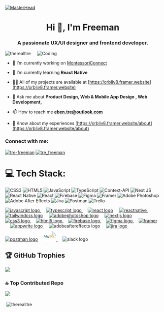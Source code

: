 [![MasterHead](https://mir-s3-cdn-cf.behance.net/project_modules/fs/f28b4022600593.58c272e374fa3.gif)](https://orbliv8.framer.website)
<h1 align="center">Hi 👋, I'm Freeman</h1>
<h3 align="center">A passionate UX/UI designer and frontend developer.</h3>

<img align="right" alt="Coding" width="400" src="https://img.etimg.com/thumb/msid-84146083,width-1015,height-761,imgsize-638053,resizemode-8/prime/technology-and-startups/booting-up-developer-economy-how-tech-startups-are-helping-coders-build-and-test-software-faster.jpg" />

<p align="left"> <img src="https://komarev.com/ghpvc/?username=therealltre&label=Profile%20views&color=0e75b6&style=flat" alt="therealltre" /> </p>

- 🔭 I’m currently working on [MontessoriConnect](https://github.com/Syentia-io/montessori_frontend)

- 🌱 I’m currently learning **React Native**

- 👨‍💻 All of my projects are available at [https://orbliv8.framer.website](https://orbliv8.framer.website)

- 💬 Ask me about **Product Design, Web & Mobile App Design , Web Development,**

- 📫 How to reach me **eben.tre@outlook.com**

- 📄 Know about my experiences [https://orbliv8.framer.website/about](https://orbliv8.framer.website/about)

<h3 align="left">Connect with me:</h3>
<p align="left">
<a href="https://linkedin.com/in/tre-freeman" target="blank"><img align="center" src="https://raw.githubusercontent.com/rahuldkjain/github-profile-readme-generator/master/src/images/icons/Social/linked-in-alt.svg" alt="tre-freeman" height="30" width="40" /></a>
<a href="https://www.behance.net/tre_freeman" target="blank"><img align="center" src="https://raw.githubusercontent.com/rahuldkjain/github-profile-readme-generator/master/src/images/icons/Social/behance.svg" alt="tre_freeman" height="30" width="40" /></a>
</p>

# 💻 Tech Stack:
![CSS3](https://img.shields.io/badge/css3-%231572B6.svg?style=for-the-badge&logo=css3&logoColor=white) ![HTML5](https://img.shields.io/badge/html5-%23E34F26.svg?style=for-the-badge&logo=html5&logoColor=white) ![JavaScript](https://img.shields.io/badge/javascript-%23323330.svg?style=for-the-badge&logo=javascript&logoColor=%23F7DF1E) ![TypeScript](https://img.shields.io/badge/typescript-%23007ACC.svg?style=for-the-badge&logo=typescript&logoColor=white) ![Context-API](https://img.shields.io/badge/Context--Api-000000?style=for-the-badge&logo=react) ![Next JS](https://img.shields.io/badge/Next-black?style=for-the-badge&logo=next.js&logoColor=white) ![React Native](https://img.shields.io/badge/react_native-%2320232a.svg?style=for-the-badge&logo=react&logoColor=%2361DAFB) ![React](https://img.shields.io/badge/react-%2320232a.svg?style=for-the-badge&logo=react&logoColor=%2361DAFB) ![Firebase](https://img.shields.io/badge/firebase-a08021?style=for-the-badge&logo=firebase&logoColor=ffcd34) ![Figma](https://img.shields.io/badge/figma-%23F24E1E.svg?style=for-the-badge&logo=figma&logoColor=white) ![Framer](https://img.shields.io/badge/Framer-black?style=for-the-badge&logo=framer&logoColor=blue) ![Adobe Photoshop](https://img.shields.io/badge/adobe%20photoshop-%2331A8FF.svg?style=for-the-badge&logo=adobe%20photoshop&logoColor=white) ![Adobe After Effects](https://img.shields.io/badge/Adobe%20After%20Effects-9999FF.svg?style=for-the-badge&logo=Adobe%20After%20Effects&logoColor=white) ![Jira](https://img.shields.io/badge/jira-%230A0FFF.svg?style=for-the-badge&logo=jira&logoColor=white) ![Postman](https://img.shields.io/badge/Postman-FF6C37?style=for-the-badge&logo=postman&logoColor=white) ![Trello](https://img.shields.io/badge/Trello-%23026AA7.svg?style=for-the-badge&logo=Trello&logoColor=white)

<div align="left">
   <a href="https://developer.mozilla.org/en-US/docs/Web/JavaScript" target="_blank" rel="noreferrer"> <img src="https://cdn.jsdelivr.net/gh/devicons/devicon/icons/javascript/javascript-original.svg" height="40" alt="javascript logo"  /> </a>
  <img width="12" />
  <a href="https://www.typescriptlang.org/" target="_blank" rel="noreferrer"><img src="https://cdn.jsdelivr.net/gh/devicons/devicon/icons/typescript/typescript-original.svg" height="40" alt="typescript logo"  /> </a>
  <img width="12" />
  <a href="https://reactjs.org/" target="_blank" rel="noreferrer"><img src="https://cdn.jsdelivr.net/gh/devicons/devicon/icons/react/react-original.svg" height="40" alt="react logo"  /></a>
   <img width="12" />
  <a href="https://reactnative.dev/" target="_blank" rel="noreferrer"> <img src="https://reactnative.dev/img/header_logo.svg" alt="reactnative" width="40" height="40"/> </a> 
  <img width="12" />
  <a href="https://tailwindcss.com/" target="_blank" rel="noreferrer"><img src="https://cdn.simpleicons.org/tailwindcss/06B6D4" height="40" alt="tailwindcss logo"  /></a>
  <img width="12" />
  <a href="https://www.photoshop.com/en" target="_blank" rel="noreferrer"><img src="https://cdn.simpleicons.org/adobephotoshop/31A8FF" height="40" alt="adobephotoshop logo"  /></a>
  <img width="12" />
  <a href="https://nextjs.org/" target="_blank" rel="noreferrer"><img src="https://cdn.jsdelivr.net/gh/devicons/devicon/icons/nextjs/nextjs-original.svg" height="40" alt="nextjs logo"  /></a>
  <img width="12" />
  <a href="https://www.w3schools.com/css/" target="_blank" rel="noreferrer"> <img src="https://cdn.jsdelivr.net/gh/devicons/devicon/icons/css3/css3-original.svg" height="40" alt="css3 logo"  /> </a>
  <img width="12" />
  <a href="https://www.w3.org/html/" target="_blank" rel="noreferrer"><img src="https://cdn.jsdelivr.net/gh/devicons/devicon/icons/html5/html5-original.svg" height="40" alt="html5 logo"  /> </a>
  <img width="12" />
  <a href="https://firebase.google.com/" target="_blank" rel="noreferrer"> <img src="https://cdn.jsdelivr.net/gh/devicons/devicon/icons/firebase/firebase-plain.svg" height="40" alt="firebase logo"  /> </a>
  <img width="12" />
   <a href="https://www.figma.com/" target="_blank" rel="noreferrer"><img src="https://cdn.jsdelivr.net/gh/devicons/devicon/icons/figma/figma-original.svg" height="40" alt="figma logo"  /> </a>
  <img width="12" />
   <a href="https://www.framer.com/" target="_blank" rel="noreferrer"> <img src="https://www.vectorlogo.zone/logos/framer/framer-icon.svg" alt="framer" width="40" height="40"/> </a>
    <img width="12" />
  <a href="https://appwrite.io" target="_blank" rel="noreferrer">  <img src="https://cdn.simpleicons.org/appwrite/F02E65" height="40" alt="appwrite logo"  /> </a>
  <img width="12" />
  <img src="https://skillicons.dev/icons?i=ae" height="40" alt="adobeaftereffects logo"  />
  <img width="12" />
   <a href="https://www.atlassian.com/software/jira" target="_blank" rel="noreferrer"> <img src="https://cdn.jsdelivr.net/gh/devicons/devicon/icons/jira/jira-original.svg" height="40" alt="jira logo"  /> </a>
  <img width="12" />
  <a href="https://postman.com" target="_blank" rel="noreferrer"><img src="https://skillicons.dev/icons?i=postman" height="40" alt="postman logo"  /></a>
  <img width="12" />
  <a href="https://www.mysql.com/" target="_blank" rel="noreferrer"> <img src="https://raw.githubusercontent.com/devicons/devicon/master/icons/mysql/mysql-original-wordmark.svg" alt="mysql" width="40" height="40"/> </a>
  <img width="12" />
  <img src="https://cdn.jsdelivr.net/gh/devicons/devicon/icons/slack/slack-original.svg" height="40" alt="slack logo"  />
</div>

## 🏆 GitHub Trophies
![](https://github-profile-trophy.vercel.app/?username=therealltre&theme=radical&no-frame=false&no-bg=true&margin-w=4)

### 🔝 Top Contributed Repo
![](https://github-contributor-stats.vercel.app/api?username=therealltre&limit=5&theme=dark&combine_all_yearly_contributions=true)

<p>&nbsp;<img align="center" src="https://github-readme-stats.vercel.app/api?username=therealltre&show_icons=true&locale=en" alt="therealltre" /></p>


